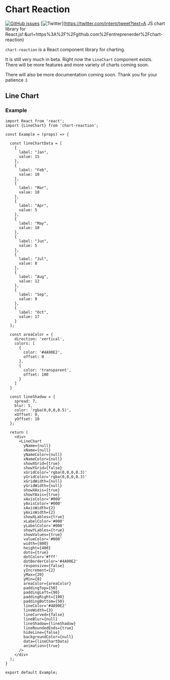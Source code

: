 # Chart Reaction

[![GitHub issues](https://img.shields.io/github/issues/entreprenerder/chart-reaction.svg)](https://github.com/entreprenerder/chart-reaction/issues)
[![Twitter](https://img.shields.io/twitter/url/https/github.com/entreprenerder/chart-reaction.svg?style=social)](https://twitter.com/intent/tweet?text=A JS chart library for React.js!:&url=https%3A%2F%2Fgithub.com%2Fentreprenerder%2Fchart-reaction)

`chart-reaction` is a React component library for charting.

It is still very much in beta. Right now the `LineChart` component exists. There will be more features and more variety of charts coming soon.

There will also be more documentation coming soon. Thank you for your patience :)


## Line Chart


### Example
<!-- prettier-ignore -->
```JSX
import React from 'react';
import {LineChart} from 'chart-reaction';

const Example = (props) => {

  const lineChartData = [
    {
      label: "Jan",
      value: 15
    },
    {
      label: "Feb",
      value: 10
    },
    {
      label: "Mar",
      value: 10
    },
    {
      label: "Apr",
      value: 5
    },
    {
      label: "May",
      value: 10
    },
    {
      label: "Jun",
      value: 5
    },
    {
      label: "Jul",
      value: 8
    },
    {
      label: "Aug",
      value: 12
    },
    {
      label: "Sep",
      value: 9
    },
    {
      label: "Oct",
      value: 17
    }
  ];

  const areaColor = {
    direction: 'vertical',
    colors: [
      {
        color: '#4A90E2',
        offset: 0
      },
      {
        color: 'transparent',
        offset: 100
      }
    ]
  }

  const lineShadow = {
    spread: 7,
    blur: 5,
    color: 'rgba(0,0,0,0.5)',
    xOffset: 0,
    yOffset: 10
  };

  return (
    <div>
      <LineChart
        yName={null}
        xName={null}
        yNameColor={null}
        xNameColor={null}
        showXGrid={true}
        showYGrid={false}
        xGridColor='rgba(0,0,0,0.3)'
        yGridColor='rgba(0,0,0,0.3)'
        xGridWidth={null}
        yGridWidth={null}
        showXAxis={true}
        showYAxis={true}
        xAxisColor='#000'
        yAxisColor='#000'
        xAxisWidth={2}
        yAxisWidth={2}
        showXLables={true}
        xLabelColor='#000'
        yLabelColor='#000'
        showYLables={true}
        showValues={true}
        valueColor='#000'
        width={800}
        height={400}
        dots={true}
        dotColor='#fff'
        dotBorderColor='#4A90E2'
        responsive={false}
        yIncrement={2}
        yMax={20}
        yMin={0}
        areaColor={areaColor}
        paddingTop={50}
        paddingLeft={90}
        paddingRight={100}
        paddingBottom={50}
        lineColor='#4A90E2'
        lineWidth={3}
        lineCurved={false}
        lineBlur={null}
        lineShadow={lineShadow}
        lineRoundedEnds={true}
        hideLine={false}
        backgroundColor={null}
        data={lineChartData}
        animation={true}
      />
    </div>
  );
}

export default Example;
```
